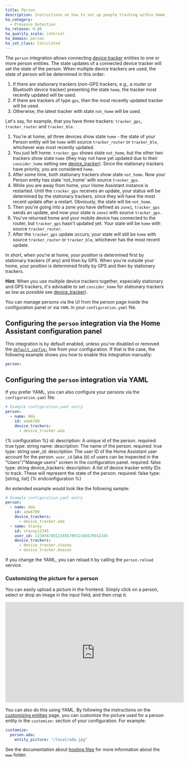 ```yaml
---
title: Person
description: Instructions on how to set up people tracking within Home Assistant.
ha_category:
  - Presence Detection
ha_release: 0.88
ha_quality_scale: internal
ha_domain: person
ha_iot_class: Calculated
---
```


The `person` integration allows connecting [device tracker](/integrations/device_tracker/) entities to one or more person entities. The state updates of a connected device tracker will set the state of the person. When multiple device trackers are used, the state of person will be determined in this order:

1. If there are stationary trackers (non-GPS trackers, e.g., a router or Bluetooth device tracker) presenting the state `home`, the tracker most recently updated will be used.
2. If there are trackers of type `gps`, then the most recently updated tracker will be used.
3. Otherwise, the latest tracker with state `not_home` will be used.

Let's say, for example, that you have three trackers: `tracker_gps`, `tracker_router` and `tracker_ble`.

1. You're at home, all three devices show state `home` - the state of your Person entity will be `home` with source `tracker_router` or `tracker_ble`, whichever was most recently updated.
2. You just left home. `tracker_gps` shows state `not_home`, but the other two trackers show state `home` (they may not have yet updated due to their `consider_home` setting see [device_tracker](/integrations/device_tracker/#configuring-a-device_tracker-platform)). Since the stationary trackers have priority, you are considered `home`.
3. After some time, both stationary trackers show state `not_home`. Now your Person entity has state 'not_home' with source `tracker_gps`.
4. While you are away from home, your Home Assistant instance is restarted. Until the `tracker_gps` receives an update, your status will be determined by the stationary trackers, since they will have the most recent update after a restart. Obviously, the state will be `not_home`.
5. Then you're going into a zone you have defined as `zone1`, `tracker_gps` sends an update, and now your state is `zone1` with source `tracker_gps`.
6. You've returned home and your mobile device has connected to the router, but `tracker_gps` hasn't updated yet. Your state will be `home` with source `tracker_router`.
7. After the `tracker_gps` update occurs, your state will still be `home` with source `tracker_router` or `tracker_ble`, whichever has the most recent update.

In short, when you're at home, your position is determined first by stationary trackers (if any) and then by GPS. When you're outside your home, your position is determined firstly by GPS and then by stationary trackers.

**Hint**: When you use multiple device trackers together, especially stationary and GPS trackers, it's advisable to set `consider_home` for stationary trackers as low as possible see [device_tracker](/integrations/device_tracker/#configuring-a-device_tracker-platform)).

You can manage persons via the UI from the person page inside the configuration panel or via `YAML` in your `configuration.yaml` file.

## Configuring the `person` integration via the Home Assistant configuration panel

This integration is by default enabled, unless you've disabled or removed the [`default_config:`](/integrations/default_config/) line from your configuration. If that is the case, the following example shows you how to enable this integration manually:

```yaml
person:
```

## Configuring the `person` integration via YAML

If you prefer YAML, you can also configure your persons via the `configuration.yaml` file:

```yaml
# Example configuration.yaml entry
person:
  - name: Ada
    id: ada6789
    device_trackers:
      - device_tracker.ada
```

{% configuration %}
  id:
    description: A unique id of the person.
    required: true
    type: string
  name:
    description: The name of the person.
    required: true
    type: string
  user_id:
    description: The user ID of the Home Assistant user account for the person. `user_id` (aka `ID`) of users can be inspected in the "Users"/"Manage users" screen in the configuration panel.
    required: false
    type: string
  device_trackers:
    description: A list of device tracker entity IDs to track. These will represent the state of the person.
    required: false
    type: [string, list]
{% endconfiguration %}

An extended example would look like the following sample:

```yaml
# Example configuration.yaml entry
person:
  - name: Ada
    id: ada6789
    device_trackers:
      - device_tracker.ada
  - name: Stacey
    id: stacey12345
    user_id: 12345678912345678912345678912345
    device_trackers:
      - device_tracker.stacey
      - device_tracker.beacon
```

If you change the YAML, you can reload it by calling the `person.reload` service.

### Customizing the picture for a person

You can easily upload a picture in the frontend. Simply click on a person, select or drop an image in the input field, and then crop it. 

<div class='videoWrapper'>
<iframe width="560" height="315" src="https://www.youtube-nocookie.com/embed/rOlRnwaaT7Y" frameborder="0" allowfullscreen></iframe>
</div>


You can also do this using YAML. By following the instructions on the [customizing entities](/docs/configuration/customizing-devices#entity_picture) page, you can customize the picture used for a person entity in the `customize:` section of your configuration. For example:

```yaml
customize:
  person.ada:
    entity_picture: "/local/ada.jpg"
```

See the documentation about [hosting files](/integrations/http/#hosting-files) for more information about the `www` folder.
